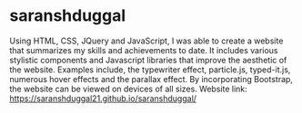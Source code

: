 # saranshduggal
Using HTML, CSS, JQuery and JavaScript, I was able to create a website that summarizes my skills and achievements to date. It includes various stylistic components and Javascript libraries that improve the aesthetic of the website. Examples include, the typewriter effect, particle.js, typed-it.js, numerous hover effects and the parallax effect. By incorporating Bootstrap, the website can be viewed on devices of all sizes. Website link: https://saranshduggal21.github.io/saranshduggal/
